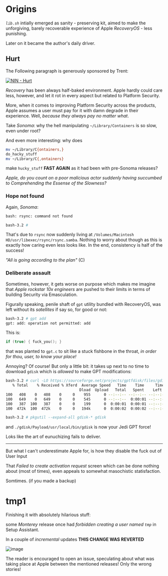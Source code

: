 # Origins

_`lib.sh`_ intially emerged as sanity - preserving kit, aimed to make the unforgiving, barely recoverable experience of Apple _RecoveryOS_ - less punishing.

Later on it became the author's daily driver.

## Hurt

The Following paragraph is generously sponsored by Trent:

[![NIN - Hurt](http://img.youtube.com/vi/PbHz9p7Z4OU/1.jpg)](http://www.youtube.com/watch?v=PbHz9p7Z4OU "NIN - Hurt")

_Recovery_ has been always half-baked environment. Apple hardly could care less, however, and let it rot in every aspect but related to Platform Security.

More, when it comes to improving Platform Security across the products, Apple assumes a user must pay for it with damn degrade in their experience.
Well, _because they always pay no matter what_.

Take _Sonoma_: why the hell manipulating `~/Library/Containers` is so slow, even under root?

And even more interesting: why does

```sh
mv ~/Library/C{ontainers,}
do_hacky_stuff
mv ~/Library/C{,ontainers}
```

make `hucky_stuff` **FAST AGAIN** as it had been with pre-Sonoma releases?

_Apple, do you count on a poor malicious actor suddenly having succumbed to Comprehending the Essense of the Slowness?_

### Hope not found

Again, _Sonoma_:

```sh
bash: rsync: command not found

bash-3.2 #
```

That's due to `rsync` now suddenly living at `/Volumes/Macintosh HD/usr/libexec/rsync/rsync.samba`. Nothing to worry about though
as this is exactly how caring even less looks like. In the end, consistency is half of the success!

_"All is going according to the plan"_ (C)

### Deliberate assault

Sometimes, however, it gets worse on purpose which makes me imagine that _Apple rockstar 10x engineers_ are pushed to their limits in terms of
building Security via Emasculation.

Figurally speaking, penile shaft of `gpt` utility bundled with RecoveryOS, was left without its _satellites_ if say so, for good or not:

```sh
bash-3.2 # gpt add
gpt: add: operation not permitted: add
```

This is:

```c
if (true) { fuck_you(); }
```

that was planted to `gpt.c` to sit like a stuck fishbone in the throat, _in order for thou, user, to know your place!_

Annoying? Of course! But only a little bit: it takes up next to no time to download `gdisk`
which is _allowed_ to make GPT modifications:

```sh
bash-3.2 # curl -LO https://sourceforge.net/projects/gptfdisk/files/gdisk-1.0.10.pkg
   % Total    % Received % Xferd  Average Speed   Time    Time     Time  Current
                                 Dload  Upload   Total   Spent    Left  Speed
100   408    0   408    0     0    955      0 --:--:-- --:--:-- --:--:--   955
100   649    0   649    0     0    545      0 --:--:--  0:00:01 --:--:--   545
100   387  100   387    0     0    199      0  0:00:01  0:00:01 --:--:--   675
100  472k  100  472k    0     0   194k      0  0:00:02  0:00:02 --:--:-- 2954k

bash-3.2 # pkgutil --expand-all gdisk-* gdisk
```

and `./gdisk/Payload/usr/local/bin/gdisk` is now your Jedi GPT force!

Loks like the art of eunuchizing fails to deliver.

______________________________________________________________________

But what I can't underestimate Apple for, is how they disable the fuck out of User Input

That _Failed to create activation request_ screen which can be done nothing about (most of times),
even appeals to somewhat masochistic statisfaction.

Somtimes. (if you made a backup)

# tmp1

Finishing it with absolutely hilarious stuff:

some _Monterey_ release once had _forbidden creating a user named `tmp`_ in Setup Assistant.

In a couple of _incremental_ updates **THIS CHANGE WAS REVERTED**

![image](https://github.com/ink-splatters/lib.sh/assets/2706884/03a29a17-c840-4391-9e7f-d9a2798715bd)

The reader is encouraged to open an issue, speculating about what was taking place at Apple between the mentioned releases!
Only the wrong stories!
